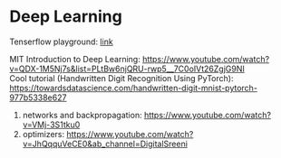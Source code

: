 # Deep Learning

Tenserflow playground: [link](https://playground.tensorflow.org/#activation=tanh&batchSize=10&dataset=circle&regDataset=reg-plane&learningRate=0.03&regularizationRate=0&noise=0&networkShape=4,2&seed=0.92800&showTestData=false&discretize=false&percTrainData=50&x=true&y=true&xTimesY=false&xSquared=false&ySquared=false&cosX=false&sinX=false&cosY=false&sinY=false&collectStats=false&problem=classification&initZero=false&hideText=false)

MIT Introduction to Deep Learning: https://www.youtube.com/watch?v=QDX-1M5Nj7s&list=PLtBw6njQRU-rwp5__7C0oIVt26ZgjG9NI <br>
Cool tutorial (Handwritten Digit Recognition Using PyTorch): https://towardsdatascience.com/handwritten-digit-mnist-pytorch-977b5338e627

1. networks and backpropagation: https://www.youtube.com/watch?v=VMj-3S1tku0
2. optimizers: https://www.youtube.com/watch?v=JhQqquVeCE0&ab_channel=DigitalSreeni
